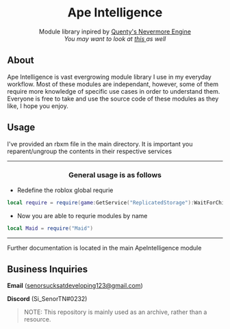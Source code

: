 <h1 align="center"> Ape Intelligence </h1>

<div align="center">
	<p align="center">
		Module library inpired by <a href="https://github.com/Quenty"> Quenty's </a> <a href="https://github.com/Quenty/NevermoreEngine"> Nevermore Engine </a>
		<br>
		<em>
			You may want to look at
			<a href="https://github.com/Quenty/NevermoreEngine/blob/version2/loader/ReplicatedStorage/Nevermore/README.md">
				this	
			</a>
			as well
		</em>
	</p>
</div>

## About
Ape Intelligence is vast evergrowing module library I use in my everyday workflow. Most of these modules are independant, however, some of them require more knowledge of specific use cases in order to understand them.
Everyone is free to take and use the source code of these modules as they like, I hope you enjoy.

## Usage
I've provided an rbxm file in the main directory. It is important you reparent/ungroup the contents in their respective services

---
<h3 align="center"> General usage is as follows </h3>

- Redefine the roblox global requrie
```lua
local require = require(game:GetService("ReplicatedStorage"):WaitForChild("ApeIntelligence"))
```

- Now you are able to requrie modules by name
```lua
local Maid = require("Maid")
```
---
Further documentation is located in the main ApeIntelligence module

## Business Inquiries
**Email** (senorsucksatdeveloping123@gmail.com)

**Discord** (Si_SenorTN#0232)

> NOTE: This repository is mainly used as an archive, rather than a resource.
